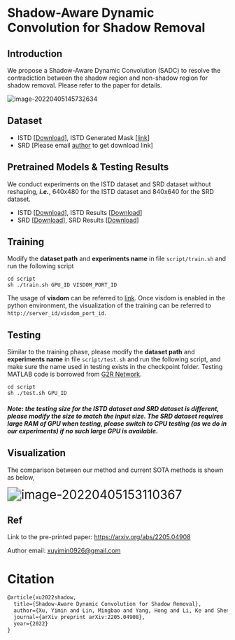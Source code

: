# Shadow-Aware Dynamic Convolution for Shadow Removal

## Introduction

We propose a Shadow-Aware Dynamic Convolution (SADC) to resolve the contradiction between the shadow region and non-shadow region for shadow removal. Please refer to the paper for details.

<img src=".\images\sadc.png" alt="image-20220405145732634" style="zoom:100%;" />

## Dataset

- ISTD [[Download](https://github.com/DeepInsight-PCALab/ST-CGAN)], ISTD Generated Mask [[link](https://github.com/rayleizhu/FDRNet)]
- SRD [Please email [author](http://vision.sia.cn/our%20team/JiandongTian/JiandongTian.html) to get download link]

## Pretrained Models & Testing Results

We conduct experiments on the ISTD dataset and SRD dataset without reshaping, ***i.e.***, 640x480 for the ISTD dataset and 840x640 for the SRD dataset.

- ISTD [[Download](https://drive.google.com/drive/folders/1O7WdOARj3A5CFhWu2Yvz8OpAbBXyDJc4?usp=sharing)], ISTD Results [[Download](https://drive.google.com/drive/folders/1TNd-y_th2JuW_UK-pyJK0cPRe5cKzIDX?usp=sharing)]
- SRD [[Download](https://drive.google.com/drive/folders/1-vZoh27t3Bl1-TZfhW600BufFYW4_-d3?usp=sharing)], SRD Results [[Download](https://drive.google.com/drive/folders/1yLeavgUzw0_EjqgttkLKv8AzfK-zduCn?usp=sharing)]

## Training

Modify the **dataset path** and **experiments name** in file `script/train.sh` and run the following script

```shell
cd script
sh ./train.sh GPU_ID VISDOM_PORT_ID
```

The usage of **visdom** can be referred to [link](https://github.com/fossasia/visdom). Once visdom is enabled in the python environment, the visualization of  the training can be referred to `http://server_id/visdom_port_id`.

## Testing

Similar to the training phase, please modify the **dataset path** and **experiments name** in file `script/test.sh` and run the following script, and make sure the name used in testing exists in the checkpoint folder. Testing MATLAB code is borrowed from [G2R Network](https://github.com/hhqweasd/G2R-ShadowNet).

```shell
cd script
sh ./test.sh GPU_ID
```

##### Note: the testing size for the ISTD dataset and SRD dataset is different, please modify the size to match the input size. The SRD dataset requires large RAM of GPU when testing, please switch to CPU testing (as we do in our experiments) if no such large GPU is available.

## Visualization

The comparison between our method and current SOTA methods is shown as below,

<img src=".\images\results.png" alt="image-20220405153110367" style="zoom: 200%;" />

## Ref

Link to the pre-printed paper: https://arxiv.org/abs/2205.04908

Author email: xuyimin0926@gmail.com

# Citation

```latex
@article{xu2022shadow,
  title={Shadow-Aware Dynamic Convolution for Shadow Removal},
  author={Xu, Yimin and Lin, Mingbao and Yang, Hong and Li, Ke and Shen, Yunhang and Chao, Fei and Ji, Rongrong},
  journal={arXiv preprint arXiv:2205.04908},
  year={2022}
}
```


